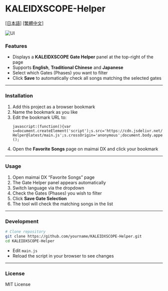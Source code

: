 # KALEIDXSCOPE-Helper
[[日本語]](https://github.com/XingYanTW/KALEIDXSCOPE-Helper/blob/main/README_JP.md) [[繁體中文]](https://github.com/XingYanTW/KALEIDXSCOPE-Helper/blob/main/README.md)

![UI]()

### Features
- Displays a **KALEIDXSCOPE Gate Helper** panel at the top-right of the page  
- Supports **English**, **Traditional Chinese** and **Japanese**  
- Select which Gates (Phases) you want to filter  
- Click **Save** to automatically check all songs matching the selected gates  

---

### Installation
1. Add this project as a browser bookmark  
2. Name the bookmark as you like  
3. Edit the bookmark URL to:
   ```
   javascript:(function(){var s=document.createElement('script');s.src='https://cdn.jsdelivr.net/gh/XingYanTW/KALEIDXSCOPE-Helper@latest/main.js';s.crossOrigin='anonymous';document.body.appendChild(s);})();
   ```
4. Open the **Favorite Songs** page on maimai DX and click your bookmark  

---

### Usage
1. Open maimai DX “Favorite Songs” page  
2. The Gate Helper panel appears automatically  
3. Switch language via the dropdown  
4. Check the Gates (Phases) you wish to filter  
5. Click **Save Gate Selection**  
6. The tool will check the matching songs in the list  

---

### Development
```bash
# Clone repository
git clone https://github.com/yourname/KALEIDXSCOPE-Helper.git
cd KALEIDXSCOPE-Helper
```
- Edit `main.js`  
- Reload the script in your browser to see changes  

---

### License
MIT License